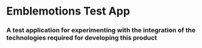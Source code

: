 # Emblemotions Test App 
 ### A test application for experimenting with the integration of the technologies required for developing this product
